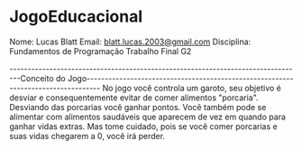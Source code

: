 # JogoEducacional

Nome: Lucas Blatt
Email: blatt.lucas.2003@gmail.com
Disciplina: Fundamentos de Programação
Trabalho Final G2

---------------------------------------------------------------------------------Conceito do Jogo----------------------------------------------------------------------------------
No jogo você controla um garoto, seu objetivo é desviar e consequentemente evitar de comer alimentos "porcaria". Desviando das porcarias você ganhar pontos.
Você também pode se alimentar com alimentos saudáveis que aparecem de vez em quando para ganhar vidas extras. Mas tome cuidado, pois se você comer porcarias e suas vidas chegarem a 0, você irá perder. 
